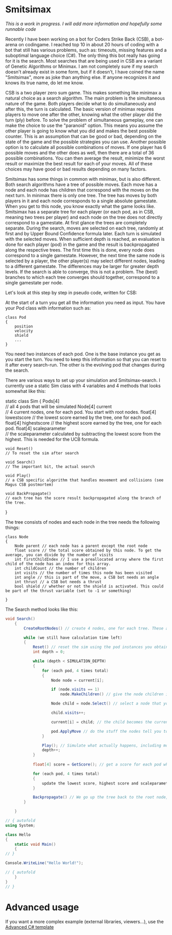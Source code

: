 # Smitsimax

*This is a work in progress. I will add more information and hopefully some runnable code*

Recently I have been working on a bot for Coders Strike Back (CSB), a bot-arena on codingame. I reached top 10 in about 20 hours of coding with a bot that still has various problems, such as: timeouts, missing features and a suboptimal language choice (C#). The only thing this bot really has going for it is the search. Most searches that are being used in CSB are a variant of Genetic Algorithms or Minimax. I am not completely sure if my search doesn't already exist in some form, but if it doesn't, I have coined the name "Smitsimax", more as joke than anything else. If anyone recognizes it and knows its true name, do let me know.

CSB is a two player zero sum game. This makes something like minimax a natural choice as a search algorithm. The main problem is the simultaneous nature of the game. Both players decide what to do simultaneously and after this, the turn is calculated. The basic version of minimax requires players to move one after the other, knowing what the other player did the turn (ply) before. To solve the problem of simultaneous gameplay, one can make the choice to use the "paranoid" option. This means you assume the other player is going to know what you did and makes the best possible counter. This is an assumption that can be good or bad, depending on the state of the game and the possible strategies you can use. Another possible option is to calculate all possible combinations of moves. If one player has 6 possible moves and the other does as well, then there are a total of 36 possible combinations. You can then average the result, minimize the worst result or maximize the best result for each of your moves. All of these choices may have good or bad results depending on many factors.

Smitsimax has some things in common with minimax, but is also different. Both search algorithms have a tree of possible moves. Each move has a node and each node has children that correspond with the moves on the next turn. In minimax there is only one tree. The tree has moves by both players in it and each node corresponds to a single absolute gamestate. When you get to this node, you know exactly what the game looks like. Smitsimax has a separate tree for each player (or each pod, as in CSB, meaning two trees per player) and each node on the tree does not directly correspond to a gamestate. At first glance the trees are completely separate. During the search, moves are selected on each tree, randomly at first and by Upper Bound Confidence formula later. Each turn is simulated with the selected moves. When sufficient depth is reached, an evaluation is done for each player (pod) in the game and the result is backpropagated along the respective trees. The first time this is done, every node does correspond to a single gamestate. However, the next time the same node is selected by a player, the other player(s) may select different nodes, leading to a different gamestate. The differences may be larger for greater depth levels. If the search is able to converge, this is not a problem. The (best) branches to which each tree converges should together, correspond to a single gamestate per node. 

Let's look at this step by step in pseudo code, written for CSB:


At the start of a turn you get all the information you need as input. You have your Pod class with information such as:

    class Pod
    {
        position
        velocity
        shield 
        ...
    }

You need two instances of each pod. One is the base instance you get as you start the turn. You need to keep this information so that you
can reset to it after every search-run. The other is the evolving pod that changes during the search.

There are various ways to set up your simulation and Smitsimax-search. I currently use a static Sim class with 4 variables and 4 methods
that looks somewhat like this:

static class Sim
{
Pods[4]  
// all 4 pods that will be simulated
    Node[4] current  
    // 4 current nodes, one for each pod. You start with root nodes.
    float[4] lowestscore 
    // the lowest score earned by the tree, one for each pod.
    float[4] highestscore 
    // the highest score earned by the tree, one for each pod.
    float[4] scaleparameter  
    // the scaleparameter calculated by subtracting the lowest score from the highest. This is needed for the UCB formula.
    
    void Reset()   
    // To reset the sim after search
    
    void Search() 
    // The important bit, the actual search
    
    void Play() 
    // a CSB specific algorithm that handles movement and collisions (see Magus CSB postmortem)
    
    void BackPropagate() 
    // each tree has the score result backpropagated along the branch of the tree.
}

    
The tree consists of nodes and each node in the tree needs the following things:
    
    class Node 
    {
        Node parent // each node has a parent except the root node
        float score // the total score obtained by this node. To get the average, you can divide by the number of visits
        int firstChildIndex // I use a preallocated array where the first child of the node has an index for this array.
        int childCount // the number of children
        int visits // the number of times this node has been visited
        int angle // this is part of the move, a CSB bot needs an angle
        int thrust // a CSB bot needs a thrust
        bool shield // whether or not the shield is activated. This could be part of the thrust variable (set to -1 or something)
    
    }
 

The Search method looks like this:
```C#
void Search()
    {
        CreateRootNodes() // create 4 nodes, one for each tree. These are also the "current" nodes of the sim.

        while (we still have calculation time left)
        {
            Reset() // reset the sim using the pod instances you obtained during the update
            int depth = 0;

            while (depth < SIMULATION_DEPTH)
            {
                for (each pod, 4 times total)
                {
                    Node node = current[i];

                    if (node.visits == 1)
                        node.MakeChildren() // give the node children if it doesnt have them, all possible moves you want to allow

                    Node child = node.Select() // select a node that you want to use for the sim. At first it is best to random a few times. I currently random 10 times. After this I use the UCB formula to select a child. 

                    child.visits++;

                    current[i] = child; // the child becomes the current node

                    pod.ApplyMove // do the stuff the nodes tell you to do (rotate, accelerate, shield etc.)
                }

                Play(); // Simulate what actually happens, including movement and collisions
                depth++;
            }
            
            float[4] score = GetScore(); // get a score for each pod when the simulation depth is reach

            for (each pod, 4 times total)
            {
                update the lowest score, highest score and scaleparameter for this pod. 
            }

            Backpropagate() // We go up the tree back to the root node, adding the score to each node. We do this for each pod (4x)
        }

    }
```
    
    




```C# runnable
// { autofold
using System;

class Hello 
{
    static void Main() 
    {
// }

Console.WriteLine("Hello World!");

// { autofold
    }
}
// }
```

# Advanced usage

If you want a more complex example (external libraries, viewers...), use the [Advanced C# template](https://tech.io/select-repo/386)
